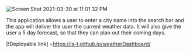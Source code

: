 
![Screen Shot 2021-03-30 at 11 01 32 PM](https://user-images.githubusercontent.com/79895233/113084410-eb6a9d00-91ab-11eb-9d4c-0b9e17bdf929.png)





This application allows a user to enter a city name into the search bar and the app will deliver the user the current weather data. It will also give the user a 5 day forecast, so that they can plan out their coming days. 

[!Deployable link] =https://ls-t.github.io/weatherDashboard/
